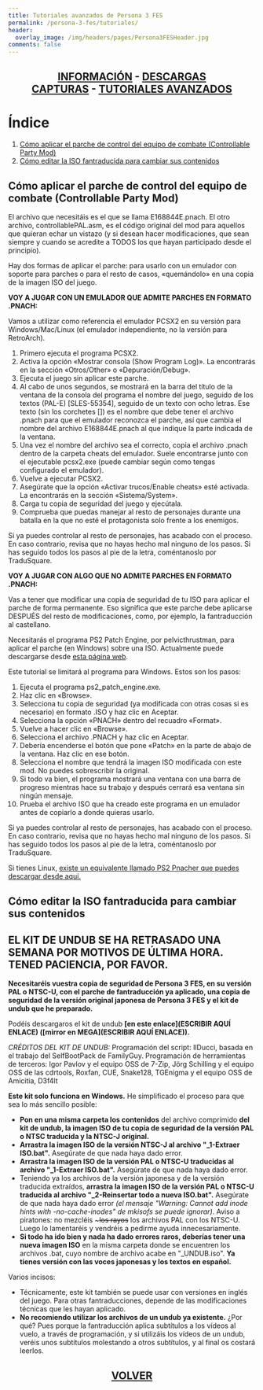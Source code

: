 ```yaml
---
title: Tutoriales avanzados de Persona 3 FES
permalink: /persona-3-fes/tutoriales/
header:
  overlay_image: /img/headers/pages/Persona3FESHeader.jpg
comments: false
---
```

<h2 style="text-align: center;"><strong><a href="/persona-3-fes/informacion/">INFORMACIÓN</a> - <a href="/persona-3-fes/descargar/">DESCARGAS</a><br>  
<a href="/persona-3-fes/capturas/">CAPTURAS</a> - <a href="/persona-3-fes/tutoriales/">TUTORIALES AVANZADOS</a><br></strong></h2>

# Índice

1. [Cómo aplicar el parche de control del equipo de combate (Controllable Party Mod)](#tuto1)
2. [Cómo editar la ISO fantraducida para cambiar sus contenidos](#tuto2)

<a name="tuto1"></a>
## Cómo aplicar el parche de control del equipo de combate (Controllable Party Mod)

El archivo que necesitáis es el que se llama E168844E.pnach. El otro 
archivo, controllablePAL.asm, es el código original del mod para aquellos 
que quieran echar un vistazo (y si desean hacer modificaciones, que sean 
siempre y cuando se acredite a TODOS los que hayan participado desde el 
principio).

Hay dos formas de aplicar el parche: para usarlo con un emulador con soporte 
para parches o para el resto de casos, «quemándolo» en una copia de la 
imagen ISO del juego.

**VOY A JUGAR CON UN EMULADOR QUE ADMITE PARCHES EN FORMATO .PNACH:**

Vamos a utilizar como referencia el emulador PCSX2 en su versión para 
Windows/Mac/Linux (el emulador independiente, no la versión para RetroArch).
 1. Primero ejecuta el programa PCSX2.
 2. Activa la opción «Mostrar consola (Show Program Log)». La encontrarás 
    en la sección «Otros/Other» o «Depuración/Debug».
 3. Ejecuta el juego sin aplicar este parche.
 4. Al cabo de unos segundos, se mostrará en la barra del título de la 
    ventana de la consola del programa el nombre del juego, seguido de los 
    textos (PAL-E) [SLES-55354], seguido de un texto con ocho letras. Ese 
    texto (sin los corchetes []) es el nombre que debe tener el archivo 
    .pnach para que el emulador reconozca el parche, así que cambia el 
    nombre del archivo E168844E.pnach al que indique la parte indicada de la 
    ventana.
 5. Una vez el nombre del archivo sea el correcto, copia el archivo .pnach 
    dentro de la carpeta cheats del emulador. Suele encontrarse junto con 
    el ejecutable pcsx2.exe (puede cambiar según como tengas configurado 
    el emulador).
 6. Vuelve a ejecutar PCSX2.
 7. Asegúrate que la opción «Activar trucos/Enable cheats» esté activada. 
    La encontrarás en la sección «Sistema/System».
 8. Carga tu copia de seguridad del juego y ejecútala.
 9. Comprueba que puedas manejar al resto de personajes durante una 
    batalla en la que no esté el protagonista solo frente a los enemigos.

Si ya puedes controlar al resto de personajes, has acabado con el proceso. 
En caso contrario, revisa que no hayas hecho mal ninguno de los pasos. Si 
has seguido todos los pasos al pie de la letra, coméntanoslo por TraduSquare.

**VOY A JUGAR CON ALGO QUE NO ADMITE PARCHES EN FORMATO .PNACH:**

Vas a tener que modificar una copia de seguridad de tu ISO para aplicar el 
parche de forma permanente. Eso significa que este parche debe aplicarse 
DESPUÉS del resto de modificaciones, como, por ejemplo, la fantraducción al 
castellano.

Necesitarás el programa PS2 Patch Engine, por pelvicthrustman, para aplicar 
el parche (en Windows) sobre una ISO. Actualmente puede descargarse desde 
[esta página web](https://www.psx-place.com/threads/ps2-patch-engine-by-pelvicthrustman.19167/).

Este tutorial se limitará al programa para Windows. Estos son los pasos:

 1.  Ejecuta el programa ps2_patch_engine.exe.
 2.  Haz clic en «Browse».
 3.  Selecciona tu copia de seguridad (ya modificada con otras cosas si es 
     necesario) en formato .ISO y haz clic en Aceptar.
 4.  Selecciona la opción «PNACH» dentro del recuadro «Format».
 5.  Vuelve a hacer clic en «Browse».
 6.  Selecciona el archivo .PNACH y haz clic en Aceptar.
 7.  Debería encenderse el botón que pone «Patch» en la parte de abajo de 
     la ventana. Haz clic en ese botón.
 8.  Selecciona el nombre que tendrá la imagen ISO modificada con este mod. 
     No puedes sobrescribir la original.
 9.  Si todo va bien, el programa mostrará una ventana con una barra de 
     progreso mientras hace su trabajo y después cerrará esa ventana sin 
     ningún mensaje.
 10. Prueba el archivo ISO que ha creado este programa en un emulador antes 
     de copiarlo a donde quieras usarlo.

Si ya puedes controlar al resto de personajes, has acabado con el proceso. 
En caso contrario, revisa que no hayas hecho mal ninguno de los pasos. Si 
has seguido todos los pasos al pie de la letra, coméntanoslo por TraduSquare.

Si tienes Linux, [existe un equivalente llamado PS2 Pnacher que puedes descargar desde aquí.](https://github.com/Snaggly/PS2_Pnacher)

<a name="tuto2"></a>
## Cómo editar la ISO fantraducida para cambiar sus contenidos

## EL KIT DE UNDUB SE HA RETRASADO UNA SEMANA POR MOTIVOS DE ÚLTIMA HORA. TENED PACIENCIA, POR FAVOR.

**Necesitaréis vuestra copia de seguridad de Persona 3 FES, en su versión PAL o NTSC-U, con el parche 
de fantraducción ya aplicado, una copia de seguridad de la versión original japonesa de Persona 3 FES 
y el kit de undub que he preparado.**

Podéis descargaros el kit de undub **[en este enlace](ESCRIBIR AQUÍ ENLACE) ([mirror en MEGA](ESCRIBIR AQUÍ ENLACE)).**

_CRÉDITOS DEL KIT DE UNDUB:_
Programación del script: IlDucci, basada en el trabajo del SelfBootPack de FamilyGuy.
Programación de herramientas de terceros: Igor Pavlov y el equipo OSS de 7-Zip, Jörg Schilling y el equipo 
OSS de las cdrtools, Roxfan, CUE, Snake128, TGEnigma y el equipo OSS de Amicitia, D3f4lt

**Este kit solo funciona en Windows.** He simplificado el proceso para que sea lo más sencillo posible:
 - **Pon en una misma carpeta los contenidos** del archivo comprimido **del kit de undub, la imagen 
   ISO de tu copia de seguridad de la versión PAL o NTSC traducida y la NTSC-J original.**
 - **Arrastra la imagen ISO de la versión NTSC-J al archivo "_1-Extraer ISO.bat".** Asegúrate de que nada 
   haya dado error.
 - **Arrastra la imagen ISO de la versión PAL o NTSC-U traducidas al archivo "_1-Extraer ISO.bat".**
   Asegúrate de que nada haya dado error.
 - Teniendo ya los archivos de la versión japonesa y de la versión traducida extraídos, **arrastra la 
   imagen ISO de la versión PAL o NTSC-U traducida al archivo "_2-Reinsertar todo a nueva ISO.bat".** 
   Asegúrate de que nada haya dado error _(el mensaje "Warning: Cannot add inode hints with -no-cache-inodes" 
   de mkisofs se puede ignorar)_.
   Aviso a piratones: no mezcléis ~~~los rayos~~ los archivos PAL con los NTSC-U. Luego lo lamentaréis 
   y vendréis a pedirme ayuda innecesariamente.
 - **Si todo ha ido bien y nada ha dado errores raros, deberías tener una nueva imagen ISO** en la misma 
   carpeta donde se encuentren los archivos .bat, cuyo nombre de archivo acabe en "_UNDUB.iso". **Ya tienes 
   versión con las voces japonesas y los textos en español.**

Varios incisos:
 - Técnicamente, este kit también se puede usar con versiones en inglés del juego. Para otras fantraducciones, 
   depende de las modificaciones técnicas que les hayan aplicado.
 - **No recomiendo utilizar los archivos de un undub ya existente.** ¿Por qué? Pues porque la fantraducción aplica 
   subtítulos a los vídeos al vuelo, a través de programación, y si utilizáis los vídeos de un undub, veréis unos 
   subtítulos molestando a otros subtítulos, y al final os costará leerlos.


<h2 style="text-align: center;"><a href="/persona-3-fes/"><strong>VOLVER</strong></a></h2>



